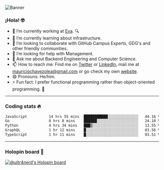 ![Banner](banner.gif)

### ¡Hola! 🤓

- 🔭 I’m currently working at [Eva](https://evacenter.com/). 🔍
- 🌱 I’m currently learning about infrastructure.
- 👯 I’m looking to collaborate with GitHub Campus Experts, GDG's and other friendly communities.
- 🤔 I’m looking for help with Management.
- 💬 Ask me about Backend Engineering and Computer Science.
- 📫 How to reach me: Find me on [Twitter](https://twitter.com/ultr4nerd) or [LinkedIn](https://www.linkedin.com/in/ultr4nerd), mail me at [mauriciochavezolea@gmail.com](mailto:mauriciochavezolea@gmail.com) or go check my own [website](https://mauriciochavez.dev).
- 😄 Pronouns: He/him. 
- ⚡ Fun fact: I prefer functional programming rather than object-oriented programming. 🤭
---

### Coding stats 🔥

<!--START_SECTION:waka-->

```txt
JavaScript          14 hrs 55 mins  ███████████░░░░░░░░░░░░░░   44.16 %
Go                  8 hrs 8 mins    ██████░░░░░░░░░░░░░░░░░░░   24.10 %
Python              4 hrs 34 mins   ███▒░░░░░░░░░░░░░░░░░░░░░   13.55 %
GraphQL             1 hr 12 mins    █░░░░░░░░░░░░░░░░░░░░░░░░   03.56 %
TypeScript          1 hr 11 mins    █░░░░░░░░░░░░░░░░░░░░░░░░   03.51 %
```

<!--END_SECTION:waka-->

---

### Holopin board 🦖

[![@ultr4nerd's Holopin board](https://holopin.me/ultr4nerd)](https://holopin.io/@ultr4nerd)
